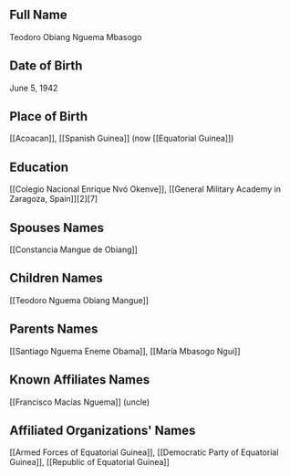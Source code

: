 ## Full Name
Teodoro Obiang Nguema Mbasogo

## Date of Birth
June 5, 1942

## Place of Birth
[[Acoacan]], [[Spanish Guinea]] (now [[Equatorial Guinea]])

## Education
[[Colegio Nacional Enrique Nvó Okenve]], [[General Military Academy in Zaragoza, Spain]][2][7]

## Spouses Names
[[Constancia Mangue de Obiang]]

## Children Names
[[Teodoro Nguema Obiang Mangue]]

## Parents Names
[[Santiago Nguema Eneme Obama]], [[María Mbasogo Ngui]]

## Known Affiliates Names
[[Francisco Macías Nguema]] (uncle)

## Affiliated Organizations' Names
[[Armed Forces of Equatorial Guinea]], [[Democratic Party of Equatorial Guinea]], [[Republic of Equatorial Guinea]]